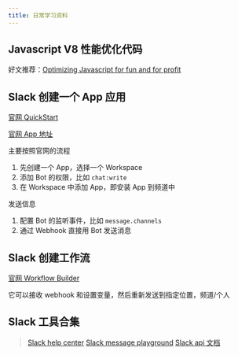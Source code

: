 ```yaml
---
title: 日常学习资料
---
```


## Javascript V8 性能优化代码

好文推荐：[Optimizing Javascript for fun and for profit](https://romgrk.com/posts/optimizing-javascript/)

## Slack 创建一个 App 应用

[官网 QuickStart](https://api.slack.com/quickstart)

[官网 App 地址](https://api.slack.com/apps)

主要按照官网的流程

1. 先创建一个 App，选择一个 Workspace
2. 添加 Bot 的权限，比如 `chat:write`
3. 在 Workspace 中添加 App，即安装 App 到频道中

发送信息

1. 配置 Bot 的监听事件，比如 `message.channels`
2. 通过 Webhook 直接用 Bot 发送消息

## Slack 创建工作流

[官网 Workflow Builder](https://slack.com/intl/zh-cn/help/articles/17542172840595-%E6%9E%84%E5%BB%BA%E5%B7%A5%E4%BD%9C%E6%B5%81%E7%A8%8B%EF%BC%9A%E5%9C%A8-Slack-%E4%B8%AD%E5%BB%BA%E7%AB%8B%E5%B7%A5%E4%BD%9C%E6%B5%81%E7%A8%8B#%E5%8F%98%E9%87%8F-1)

它可以接收 webhook 和设置变量，然后重新发送到指定位置，频道/个人

## Slack 工具合集

> [Slack help center](https://slack.com/intl/zh-cn/help/categories/360000049043)
> [Slack message playground](https://app.slack.com/block-kit-builder/T011CF3CMJN#%7B%22blocks%22:%5B%5D%7D)
> [Slack api 文档](https://api.slack.com/tutorials)
